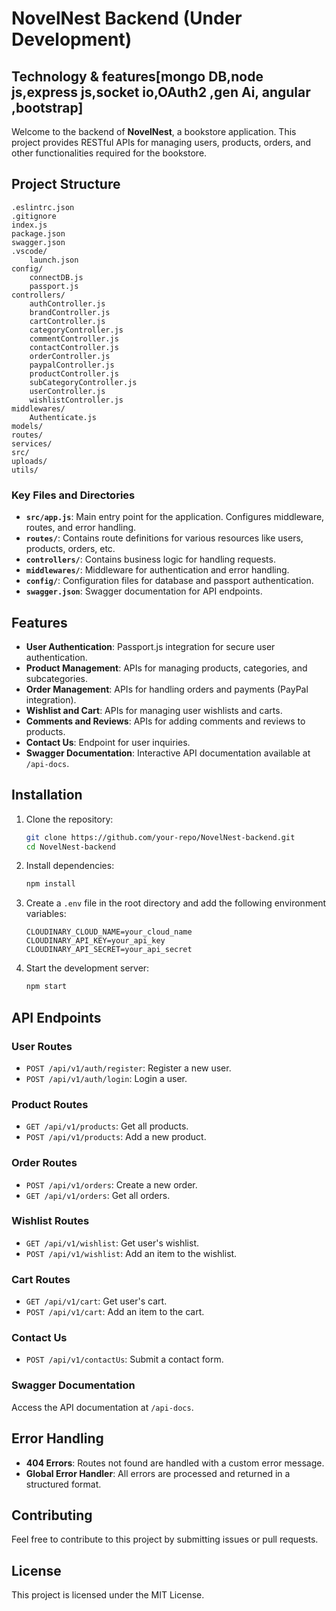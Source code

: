 # NovelNest Backend (Under Development)

## Technology & features[mongo DB,node js,express js,socket io,OAuth2 ,gen Ai, angular ,bootstrap]

Welcome to the backend of **NovelNest**, a bookstore application. This project provides RESTful APIs for managing users, products, orders, and other functionalities required for the bookstore.

## Project Structure

```
.eslintrc.json
.gitignore
index.js
package.json
swagger.json
.vscode/
    launch.json
config/
    connectDB.js
    passport.js
controllers/
    authController.js
    brandController.js
    cartController.js
    categoryController.js
    commentController.js
    contactController.js
    orderController.js
    paypalController.js
    productController.js
    subCategoryController.js
    userController.js
    wishlistController.js
middlewares/
    Authenticate.js
models/
routes/
services/
src/
uploads/
utils/
```

### Key Files and Directories

- **`src/app.js`**: Main entry point for the application. Configures middleware, routes, and error handling.
- **`routes/`**: Contains route definitions for various resources like users, products, orders, etc.
- **`controllers/`**: Contains business logic for handling requests.
- **`middlewares/`**: Middleware for authentication and error handling.
- **`config/`**: Configuration files for database and passport authentication.
- **`swagger.json`**: Swagger documentation for API endpoints.

## Features

- **User Authentication**: Passport.js integration for secure user authentication.
- **Product Management**: APIs for managing products, categories, and subcategories.
- **Order Management**: APIs for handling orders and payments (PayPal integration).
- **Wishlist and Cart**: APIs for managing user wishlists and carts.
- **Comments and Reviews**: APIs for adding comments and reviews to products.
- **Contact Us**: Endpoint for user inquiries.
- **Swagger Documentation**: Interactive API documentation available at `/api-docs`.

## Installation

1. Clone the repository:
   ```bash
   git clone https://github.com/your-repo/NovelNest-backend.git
   cd NovelNest-backend
   ```

2. Install dependencies:
   ```bash
   npm install
   ```

3. Create a `.env` file in the root directory and add the following environment variables:
   ```
   CLOUDINARY_CLOUD_NAME=your_cloud_name
   CLOUDINARY_API_KEY=your_api_key
   CLOUDINARY_API_SECRET=your_api_secret
   ```

4. Start the development server:
   ```bash
   npm start
   ```

## API Endpoints

### User Routes
- `POST /api/v1/auth/register`: Register a new user.
- `POST /api/v1/auth/login`: Login a user.

### Product Routes
- `GET /api/v1/products`: Get all products.
- `POST /api/v1/products`: Add a new product.

### Order Routes
- `POST /api/v1/orders`: Create a new order.
- `GET /api/v1/orders`: Get all orders.

### Wishlist Routes
- `GET /api/v1/wishlist`: Get user's wishlist.
- `POST /api/v1/wishlist`: Add an item to the wishlist.

### Cart Routes
- `GET /api/v1/cart`: Get user's cart.
- `POST /api/v1/cart`: Add an item to the cart.

### Contact Us
- `POST /api/v1/contactUs`: Submit a contact form.

### Swagger Documentation
Access the API documentation at `/api-docs`.

## Error Handling

- **404 Errors**: Routes not found are handled with a custom error message.
- **Global Error Handler**: All errors are processed and returned in a structured format.

## Contributing

Feel free to contribute to this project by submitting issues or pull requests.

## License

This project is licensed under the MIT License.
